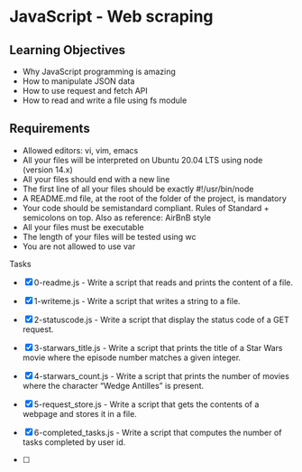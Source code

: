 # JavaScript - Web scraping

## Learning Objectives
- Why JavaScript programming is amazing
- How to manipulate JSON data
- How to use request and fetch API
- How to read and write a file using fs module

## Requirements
- Allowed editors: vi, vim, emacs
- All your files will be interpreted on Ubuntu 20.04 LTS using node (version 14.x)
- All your files should end with a new line
- The first line of all your files should be exactly #!/usr/bin/node
- A README.md file, at the root of the folder of the project, is mandatory
- Your code should be semistandard compliant. Rules of Standard + semicolons on top. Also as reference: AirBnB style
- All your files must be executable
- The length of your files will be tested using wc
- You are not allowed to use var

Tasks
- [x] 0-readme.js - Write a script that reads and prints the content of a file.

- [x] 1-writeme.js - Write a script that writes a string to a file.

- [x] 2-statuscode.js - Write a script that display the status code of a GET request.

- [x] 3-starwars_title.js - Write a script that prints the title of a Star Wars movie where the episode number matches a given integer.

- [x] 4-starwars_count.js - Write a script that prints the number of movies where the character “Wedge Antilles” is present.

- [x] 5-request_store.js - Write a script that gets the contents of a webpage and stores it in a file.

- [x] 6-completed_tasks.js - Write a script that computes the number of tasks completed by user id.

- [ ] 
